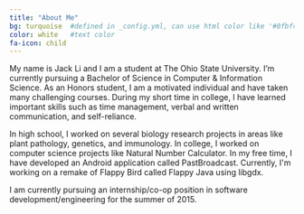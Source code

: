 ```yaml
---
title: "About Me"
bg: turquoise  #defined in _config.yml, can use html color like '#0fbfcf'
color: white   #text color
fa-icon: child
---
```


My name is Jack Li and I am a student at The Ohio State University. I’m currently pursuing a Bachelor of Science in Computer & Information Science. As an Honors student, I am a motivated individual and have taken many challenging courses. During my short time in college, I have learned important skills such as time management, verbal and written communication, and self-reliance.

In high school, I worked on several biology research projects in areas like plant pathology, genetics, and immunology. In college, I worked on computer science projects like Natural Number Calculator. In my free time, I have developed an Android application called PastBroadcast. Currently, I'm working on a remake of Flappy Bird called Flappy Java using libgdx.

I am currently pursuing an internship/co-op position in software development/engineering for the summer of 2015.